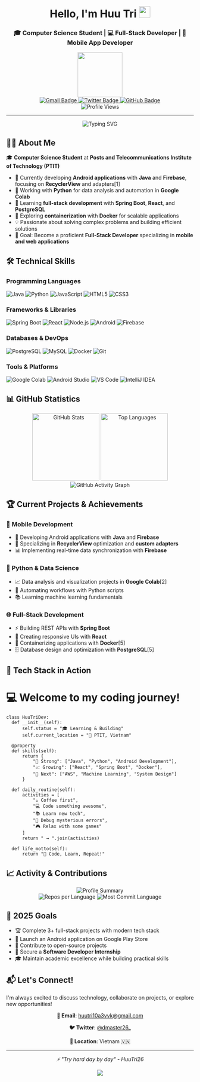 <div id="header" align="center">
  <h1>
    Hello, I'm Huu Tri 
    <img src="https://media.giphy.com/media/hvRJCLFzcasrR4ia7z/giphy.gif" width="30px"/>
  </h1>
  <h3>🎓 Computer Science Student | 💻 Full-Stack Developer | 📱 Mobile App Developer</h3>
  <img src="https://media.giphy.com/media/qgQUggAC3Pfv687qPC/giphy.gif" width="120"/>
  
  <div id="badges">
    <a href="mailto:huutri10a3vvk@gmail.com">
      <img src="https://img.shields.io/badge/Gmail-D14836?style=for-the-badge&logo=gmail&logoColor=white" alt="Gmail Badge"/>
    </a>
    <a href="https://twitter.com/dmaster26_">
      <img src="https://img.shields.io/badge/Twitter-1DA1F2?style=for-the-badge&logo=twitter&logoColor=white" alt="Twitter Badge"/>
    </a>
    <a href="https://github.com/HuuTri26">
      <img src="https://img.shields.io/badge/GitHub-100000?style=for-the-badge&logo=github&logoColor=white" alt="GitHub Badge"/>
    </a>
  </div>
  
  <img src="https://komarev.com/ghpvc/?username=HuuTri26&style=flat-square&color=blue" alt="Profile Views"/>
</div>

---

<div align="center">
  <img src="https://readme-typing-svg.herokuapp.com?font=Fira+Code&pause=1000&width=500&lines=Computer+Science+Student;Full-Stack+Developer;Android+Developer;Python+Enthusiast;Always+Learning+New+Technologies" alt="Typing SVG" />
</div>

## 👨‍💻 About Me

🎓 **Computer Science Student** at **Posts and Telecommunications Institute of Technology (PTIT)**

- 🔭 Currently developing **Android applications** with **Java** and **Firebase**, focusing on **RecyclerView** and adapters[1]
- 🐍 Working with **Python** for data analysis and automation in **Google Colab**
- 🌱 Learning **full-stack development** with **Spring Boot**, **React**, and **PostgreSQL**
- 🐳 Exploring **containerization** with **Docker** for scalable applications
- 💡 Passionate about solving complex problems and building efficient solutions
- 🎯 Goal: Become a proficient **Full-Stack Developer** specializing in **mobile and web applications**

## 🛠️ Technical Skills

### Programming Languages
<div>
  <img src="https://img.shields.io/badge/Java-ED8B00?style=for-the-badge&logo=openjdk&logoColor=white" alt="Java"/>
  <img src="https://img.shields.io/badge/Python-3776AB?style=for-the-badge&logo=python&logoColor=white" alt="Python"/>
  <img src="https://img.shields.io/badge/JavaScript-F7DF1E?style=for-the-badge&logo=javascript&logoColor=black" alt="JavaScript"/>
  <img src="https://img.shields.io/badge/HTML5-E34F26?style=for-the-badge&logo=html5&logoColor=white" alt="HTML5"/>
  <img src="https://img.shields.io/badge/CSS3-1572B6?style=for-the-badge&logo=css3&logoColor=white" alt="CSS3"/>
</div>

### Frameworks & Libraries
<div>
  <img src="https://img.shields.io/badge/Spring_Boot-6DB33F?style=for-the-badge&logo=spring-boot&logoColor=white" alt="Spring Boot"/>
  <img src="https://img.shields.io/badge/React-20232A?style=for-the-badge&logo=react&logoColor=61DAFB" alt="React"/>
  <img src="https://img.shields.io/badge/Node.js-43853D?style=for-the-badge&logo=node.js&logoColor=white" alt="Node.js"/>
  <img src="https://img.shields.io/badge/Android-3DDC84?style=for-the-badge&logo=android&logoColor=white" alt="Android"/>
  <img src="https://img.shields.io/badge/Firebase-FFCA28?style=for-the-badge&logo=firebase&logoColor=black" alt="Firebase"/>
</div>

### Databases & DevOps
<div>
  <img src="https://img.shields.io/badge/PostgreSQL-316192?style=for-the-badge&logo=postgresql&logoColor=white" alt="PostgreSQL"/>
  <img src="https://img.shields.io/badge/MySQL-00000F?style=for-the-badge&logo=mysql&logoColor=white" alt="MySQL"/>
  <img src="https://img.shields.io/badge/Docker-2496ED?style=for-the-badge&logo=docker&logoColor=white" alt="Docker"/>
  <img src="https://img.shields.io/badge/Git-F05032?style=for-the-badge&logo=git&logoColor=white" alt="Git"/>
</div>

### Tools & Platforms
<div>
  <img src="https://img.shields.io/badge/Google_Colab-F9AB00?style=for-the-badge&logo=google-colab&logoColor=white" alt="Google Colab"/>
  <img src="https://img.shields.io/badge/Android_Studio-3DDC84?style=for-the-badge&logo=android-studio&logoColor=white" alt="Android Studio"/>
  <img src="https://img.shields.io/badge/VS_Code-007ACC?style=for-the-badge&logo=visual-studio-code&logoColor=white" alt="VS Code"/>
  <img src="https://img.shields.io/badge/IntelliJ_IDEA-000000?style=for-the-badge&logo=intellij-idea&logoColor=white" alt="IntelliJ IDEA"/>
</div>

## 📊 GitHub Statistics

<div align="center">
  <img src="https://github-readme-stats.vercel.app/api?username=HuuTri26&show_icons=true&theme=tokyonight&hide_border=true&count_private=true" alt="GitHub Stats" height="180"/>
  <img src="https://github-readme-stats.vercel.app/api/top-langs/?username=HuuTri26&layout=compact&theme=tokyonight&hide_border=true&langs_count=8" alt="Top Languages" height="180"/>
</div>



<div align="center">
  <img src="https://github-readme-activity-graph.vercel.app/graph?username=HuuTri26&theme=tokyo-night&hide_border=true" alt="GitHub Activity Graph"/>
</div>

## 🏆 Current Projects & Achievements

### 📱 **Mobile Development**
- 🚀 Developing Android applications with **Java** and **Firebase**
- 🎯 Specializing in **RecyclerView** optimization and **custom adapters**
- 📊 Implementing real-time data synchronization with **Firebase**

### 🐍 **Python & Data Science**
- 📈 Data analysis and visualization projects in **Google Colab**[2]
- 🤖 Automating workflows with Python scripts
- 📚 Learning machine learning fundamentals

### 🌐 **Full-Stack Development**
- ⚡ Building REST APIs with **Spring Boot**
- 🎨 Creating responsive UIs with **React**
- 🐳 Containerizing applications with **Docker**[5]
- 🗄️ Database design and optimization with **PostgreSQL**[5]

## 🚀 Tech Stack in Action

# 💻 Welcome to my coding journey!

    class HuuTriDev:
      def __init__(self):
          self.status = "🎓 Learning & Building"
          self.current_location = "🏫 PTIT, Vietnam"
        
      @property
      def skills(self):
          return {
              "💪 Strong": ["Java", "Python", "Android Development"],
              "📈 Growing": ["React", "Spring Boot", "Docker"],
              "🎯 Next": ["AWS", "Machine Learning", "System Design"]
          }
    
      def daily_routine(self):
          activities = [
              "☕ Coffee first",
              "💻 Code something awesome", 
              "📚 Learn new tech",
              "🔧 Debug mysterious errors",
              "🎮 Relax with some games"
          ]
          return " → ".join(activities)
    
      def life_motto(self):
          return "🚀 Code, Learn, Repeat!"


## 📈 Activity & Contributions

<div align="center">
  <img src="https://github-profile-summary-cards.vercel.app/api/cards/profile-details?username=HuuTri26&theme=tokyonight" alt="Profile Summary"/>
</div>

<div align="center">
  <img src="https://github-profile-summary-cards.vercel.app/api/cards/repos-per-language?username=HuuTri26&theme=tokyonight" alt="Repos per Language"/>
  <img src="https://github-profile-summary-cards.vercel.app/api/cards/most-commit-language?username=HuuTri26&theme=tokyonight" alt="Most Commit Language"/>
</div>

## 🎯 2025 Goals

- 🏆 Complete 3+ full-stack projects with modern tech stack
- 📱 Launch an Android application on Google Play Store  
- 🌟 Contribute to open-source projects
- 💼 Secure a **Software Developer Internship**
- 🎓 Maintain academic excellence while building practical skills

## 📬 Let's Connect!

I'm always excited to discuss technology, collaborate on projects, or explore new opportunities!

<div align="center">
  
  **📧 Email**: [huutri10a3vvk@gmail.com](mailto:huutri10a3vvk@gmail.com)
  
  **🐦 Twitter**: [@dmaster26_](https://twitter.com/dmaster26_)
  
  **📍 Location**: Vietnam 🇻🇳
  
  ---
  
  <i>⚡ "Try hard day by day" - HuuTri26</i>
  
  <img src="https://capsule-render.vercel.app/api?type=waving&color=gradient&height=100&section=footer"/>
  
</div>
